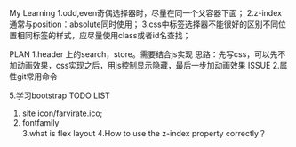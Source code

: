 My Learning
1.odd,even奇偶选择器时，尽量在同一个父容器下面；
2.z-index通常与position：absolute同时使用；
3.css中标签选择器不能很好的区别不同位置相同标签的样式，应尽量使用class或者id名查找；



PLAN
1.header 上的search，store。需要结合js实现
思路：先写css，可以先不加动画效果，css实现之后，用js控制显示隐藏，最后一步加动画效果
ISSUE
2.属性git常用命令

5.学习bootstrap
TODO LIST
1. site icon/farvirate.ico;
2. fontfamily  
3.what is flex layout
4.How to use the z-index property correctly？
